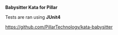 **Babysitter Kata for Pillar**

Tests are ran using **JUnit4**

https://github.com/PillarTechnology/kata-babysitter